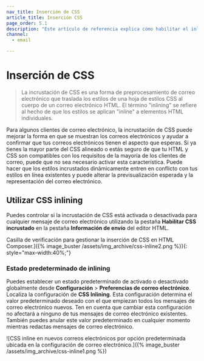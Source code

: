 ```yaml
---
nav_title: Inserción de CSS
article_title: Inserción CSS
page_order: 5.1
description: "Este artículo de referencia explica cómo habilitar el inlining de CSS y algunas buenas prácticas."
channel:
  - email

---
```


# Inserción de CSS

> La incrustación de CSS es una forma de preprocesamiento de correo electrónico que traslada los estilos de una hoja de estilos CSS al cuerpo de un correo electrónico HTML. El término "inlining" se refiere al hecho de que los estilos se aplican "inline" a elementos HTML individuales.

Para algunos clientes de correo electrónico, la incrustación de CSS puede mejorar la forma en que se muestran los correos electrónicos y ayudar a confirmar que tus correos electrónicos tienen el aspecto que esperas. Si ya tienes la mayor parte del CSS alineado o estás seguro de que tu HTML y CSS son compatibles con los requisitos de la mayoría de los clientes de correo, puede que no sea necesario activar esta característica. Puede hacer que los estilos incrustados dinámicamente entren en conflicto con tus estilos en línea existentes y puede alterar la previsualización esperada y la representación del correo electrónico.

## Utilizar CSS inlining

Puedes controlar si la incrustación de CSS está activada o desactivada para cualquier mensaje de correo electrónico utilizando la pestaña **Habilitar CSS incrustado** en la pestaña **Información de envío** del editor HTML.

Casilla de verificación para gestionar la inserción de CSS en HTML Composer.]({% image_buster /assets/img_archive/css-inline2.png %}){: style="max-width:40%;"}

### Estado predeterminado de inlining

Puedes establecer un estado predeterminado de activado o desactivado globalmente desde **Configuración** > **Preferencias de correo electrónico**. Localiza la configuración de **CSS Inlining**. Esta configuración determina el valor predeterminado deseado con el que empiezan todos los mensajes de correo electrónico nuevos. Ten en cuenta que cambiar esta configuración no afectará a ninguno de tus mensajes de correo electrónico existentes. También puedes anular este valor predeterminado en cualquier momento mientras redactas mensajes de correo electrónico.

\![CSS inline en nuevos correos electrónicos por opción predeterminada ubicada en la configuración de correo electrónico.]({% image_buster /assets/img_archive/css-inline1.png %})

